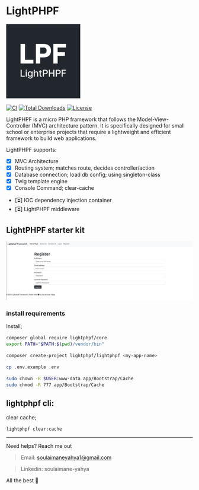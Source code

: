 # LightPHPF

<a href="https://github.com/lightphpf" target="_blank"><img src="./public/assets/imgs/xlpf.png" width="200" alt="Laravel Logo"></a>

[![CI](https://github.com/lightphpf/lightphpf/actions/workflows/ci.yml/badge.svg)](https://github.com/lightphpf/lightphpf/actions/workflows/ci.yml)
[![Total Downloads](https://img.shields.io/packagist/dt/lightphpf/lightphpf.svg?style=flat-square)](https://packagist.org/packages/lightphpf/lightphpf)
[![License](https://img.shields.io/github/license/lightphpf/lightphpf?style=flat-square)](https://github.com/lightphpf/lightphpf/blob/main/LICENSE)

LightPHPF is a micro PHP framework that follows the Model-View-Controller (MVC) architecture pattern.
It is specifically designed for small school or enterprise projects that require a lightweight and efficient framework to build web applications.

LightPHPF supports:

* [x] MVC Architecture
* [x] Routing system; matches route, decides controller/action
* [x] Database connection; load db config; using singleton-class
* [x] Twig template engine
* [x] Console Command; clear-cache
* [⏳] IOC dependency injection container
* [⏳] LightPHPF middleware

## LightPHPF starter kit

<img src="./public/assets/imgs/x.png" alt="project" />

### install requirements

Install;
```sh
composer global require lightphpf/core
export PATH="$PATH:$(pwd)/vendor/bin"
```

```sh
composer create-project lightphpf/lightphpf <my-app-name>
```

```sh
cp .env.example .env
```

```sh
sudo chown -R $USER:www-data app/Bootstrap/Cache
sudo chmod -R 777 app/Bootstrap/Cache
```

## lightphpf cli:

clear cache;
```sh
lightphpf clear:cache
```

---

Need helps? Reach me out

> Email: soulaimaneyahya1@gmail.com

> Linkedin: soulaimane-yahya

All the best :beer:
